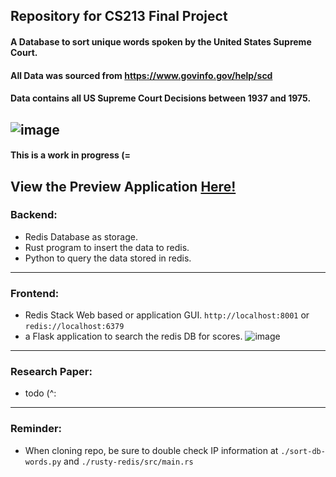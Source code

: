 ## Repository for CS213 Final Project
#### A Database to sort unique words spoken by the United States Supreme Court.
#### All Data was sourced from https://www.govinfo.gov/help/scd
####  Data contains all US Supreme Court Decisions between 1937 and 1975.
![image](https://user-images.githubusercontent.com/66806528/235373556-2abc0584-2e53-42d2-a25c-9dee87ae1405.png)
---
#### This is a work in progress (=
View the Preview Application [Here!](https://cs213.j51b5.dev)
---
### Backend:
 - Redis Database as storage.
 - Rust program to insert the data to redis.
 - Python to query the data stored in redis.
---
### Frontend:
 - Redis Stack Web based or application GUI. `http://localhost:8001` or `redis://localhost:6379`
 - a Flask application to search the redis DB for scores.
 ![image](https://github.com/Jeremy-Gstein/supreme-redis-cs213Project/assets/66806528/3b8a6705-bb26-4a48-844d-a6e582317ae8)
---
### Research Paper:
 - todo (^:
---
### Reminder:
 - When cloning repo, be sure to double check IP information at `./sort-db-words.py` and `./rusty-redis/src/main.rs` 

